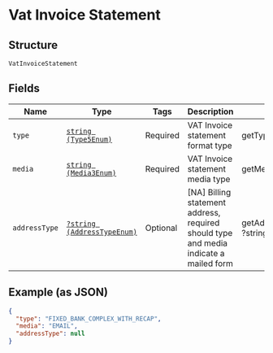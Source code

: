 
# Vat Invoice Statement

## Structure

`VatInvoiceStatement`

## Fields

| Name | Type | Tags | Description | Getter | Setter |
|  --- | --- | --- | --- | --- | --- |
| `type` | [`string (Type5Enum)`](../../doc/models/type-5-enum.md) | Required | VAT Invoice statement format type | getType(): string | setType(string type): void |
| `media` | [`string (Media3Enum)`](../../doc/models/media-3-enum.md) | Required | VAT Invoice statement media type | getMedia(): string | setMedia(string media): void |
| `addressType` | [`?string (AddressTypeEnum)`](../../doc/models/address-type-enum.md) | Optional | [NA] Billing statement address, required should type and media indicate a mailed form | getAddressType(): ?string | setAddressType(?string addressType): void |

## Example (as JSON)

```json
{
  "type": "FIXED_BANK_COMPLEX_WITH_RECAP",
  "media": "EMAIL",
  "addressType": null
}
```

